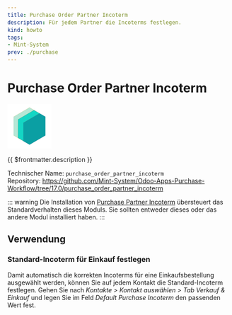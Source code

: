 ```yaml
---
title: Purchase Order Partner Incoterm
description: Für jedem Partner die Incoterms festlegen.
kind: howto
tags:
- Mint-System
prev: ./purchase
---
```

# Purchase Order Partner Incoterm
![icon_oms_box](attachments/icons_odoo_mint_system.png)

{{ $frontmatter.description }}

Technischer Name: `purchase_order_partner_incoterm`\
Repository: <https://github.com/Mint-System/Odoo-Apps-Purchase-Workflow/tree/17.0/purchase_order_partner_incoterm>

::: warning
Die Installation von [Purchase Partner Incoterm](Purchase%20Partner%20Incoterm.md) übersteuert das Standardverhalten dieses Moduls. Sie sollten entweder dieses oder das andere Modul installiert haben.
:::

## Verwendung

### Standard-Incoterm für Einkauf festlegen

Damit automatisch die korrekten Incoterms für eine Einkaufsbestellung ausgewählt werden, können Sie auf jedem Kontakt die Standard-Incoterm festlegen. Gehen Sie nach *Kontakte > Kontakt auswählen > Tab Verkauf & Einkauf* und legen Sie im Feld *Default Purchase Incoterm* den passenden Wert fest.

